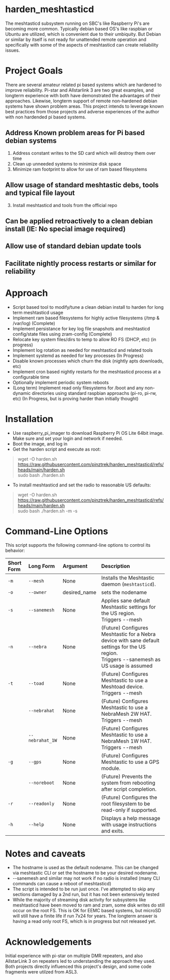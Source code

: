 # harden_meshtasticd

The meshtasticd subsystem running on SBC's like Raspberry Pi's are becoming more common. Typically debian based OS's like raspbian or Ubuntu are utilized, which is convenient due to their umbiquity. But Debian or similar by itself is not ready for unattended remote operation and specifically with some of the aspects of meshtasticd can create reliability issues. 

# Project Goals
There are several amateur related pi based systems which are hardened to improve reliability. Pi-star and Allstarlink 3 are two great examples, and longterm experience with both have demonstrated the advantages of their approaches. Likewise, longterm support of remote non-hardened debian systems have shown problem areas. This project intends to leverage known best practices from those projects and adverse experiences of the author with non hardended pi based systems.

## Address Known problem areas for Pi based debian systems
1. Address constant writes to the SD card which will destroy them over time
2. Clean up unneeded systems to minimize disk space
3. Minimize ram footprint to allow for use of ram based filesystems

## Allow usage of standard meshtastic debs, tools and typical file layout
3. Install meshtasticd and tools from the official repo
   
## Can be applied retroactively to a clean debian install (IE: No special image required)

## Allow use of standard debian update tools

## Facilitate nightly process restarts or similar for reliability

# Approach

* Script based tool to modify/tune a clean debian install to harden for long term meshtasticd usage
* Implement ram based filesystems for highly active filesystems (/tmp & /var/log) (Complete)
* Implement persistance for key log file snapshots and meshtasticd config/state files using zram-config (Complete)
* Relocate key system files/dirs to temp to allow RO FS (DHCP, etc) (in progress)
* Implement log rotation as needed for meshtasticd and related tools
* Implement systemd as needed for key processes (In Progress)
* Disable known processes which churn the disk (nightly apts downloads, etc)
* Implement cron based nightly restarts for the meshtasticd process at a configurable time
* Optionally implement periodic system reboots
* (Long term) Implement read only filesystems for /boot and any non-dynamic directories using standard raspbian approachs (pi-ro, pi-rw, etc) (In Progress, but is proving harder than initially thought)

# Installation
* Use raspberry_pi_imager to download Raspberry Pi OS Lite 64bit image. Make sure and set your login and network if needed.
* Boot the image, and log in
* Get the harden script and execute as root:
> wget -O harden.sh https://raw.githubusercontent.com/pinztrek/harden_meshtasticd/refs/heads/main/harden.sh<br>
> sudo bash ./harden.sh

* To install meshtasticd and set the radio to reasonable US defaults:
> wget -O harden.sh https://raw.githubusercontent.com/pinztrek/harden_meshtasticd/refs/heads/main/harden.sh<br>
> sudo bash ./harden.sh -m -s


# Command-Line Options

This script supports the following command-line options to control its behavior:

| **Short Form** | **Long Form** | **Argument** | **Description** |
| :--------- | :---------- | :------- | :----------------------------------------------------------------------- |
| `-m` | `--mesh` | None | Installs the Meshtastic daemon (`meshtasticd`). |
| `-o` | `--owner` | desired_name | sets the nodename |
| `-s` | `--sanemesh` | None | Applies sane default Meshtastic settings for the US region. <br>Triggers --mesh|
| `-n` | `--nebra` | None | (Future) Configures Meshtastic for a Nebra device with sane default settings for the US region. <br>Triggers --sanemesh as US usage is assumed|
| `-t` | `--toad` | None | (Future) Configures Meshtastic to use a Meshtoad device. <br>Triggers --mesh|
| | `--nebrahat` | None | (Future) Configures Meshtastic to use a NebraMesh 2W HAT. <br>Triggers --mesh|
| | `--nebrahat_1W` | None | (Future) Configures Meshtastic to use a NebraMesh 1W HAT. <br>Triggers --mesh|
| `-g` | `--gps` | None | (Future) Configures Meshtastic to use a GPS module. |
| | `--noreboot` | None | (Future) Prevents the system from rebooting after script completion. |
| `-r` | `--readonly` | None | (Future) Configures the root filesystem to be read-only if supported. |
| `-h` | `--help` | None | Displays a help message with usage instructions and exits. |

# Notes and caveats
* The hostname is used as the default nodename. This can be changed via meshtastic CLI or set the hostname to be your desired nodename. 
* --sanemesh and similar may not work if no radio is installed (many CLI commands can cause a reboot of meshtasticd)
* The script is intended to be run just once. I've attempted to skip any sections damaged by a 2nd run, but 
it has not been extensively tested
* While the majority of streaming disk activity for subsystems like meshtasticd have been moved to ram and zram, some 
disk writes do still occur on the root FS. This is OK for EEMC based systems, but microSD will still have a finite life 
if run 7x24 for years. The longterm answer is having a read only root FS, which is in progress but not released yet. 

# Acknowledgements
Initial experience with pi-star on multiple DMR repeaters, and also AllstarLink 3 on repeaters led to understanding the approach they used. Both projects directly influenced this project's design, and some code fragments were utilzed from ASL3. 
